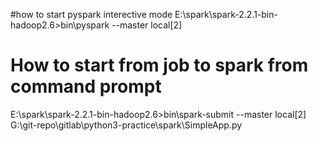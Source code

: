 #how to start pyspark interective mode
E:\spark\spark-2.2.1-bin-hadoop2.6>bin\pyspark --master local[2]

# How to start from job to spark from command prompt
E:\spark\spark-2.2.1-bin-hadoop2.6>bin\spark-submit --master local[2] G:\git-repo\gitlab\python3-practice\spark\SimpleApp.py


